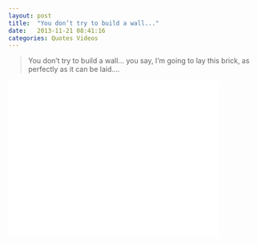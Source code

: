 ```yaml
---
layout: post
title:  "You don’t try to build a wall..."
date:   2013-11-21 08:41:16
categories: Quotes Videos
---
```

> You don’t try to build a wall... you say, I’m going to lay this brick, as perfectly as it can be laid….

<iframe width="420" height="315" src="//www.youtube.com/embed/kKmQY9PTvqk" frameborder="0" allowfullscreen></iframe>